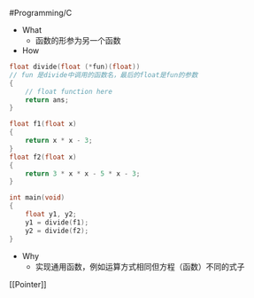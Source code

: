 #Programming/C 
- What
	- 函数的形参为另一个函数
- How
```c
float divide(float (*fun)(float)) 
// fun 是divide中调用的函数名，最后的float是fun的参数
{
	// float function here
	return ans; 
}

float f1(float x)
{
	return x * x - 3;
}
float f2(float x)
{
	return 3 * x * x - 5 * x - 3;
}

int main(void)
{
	float y1, y2;
	y1 = divide(f1);
	y2 = divide(f2);
}
```
- Why
	- 实现通用函数，例如运算方式相同但方程（函数）不同的式子

[[Pointer]]